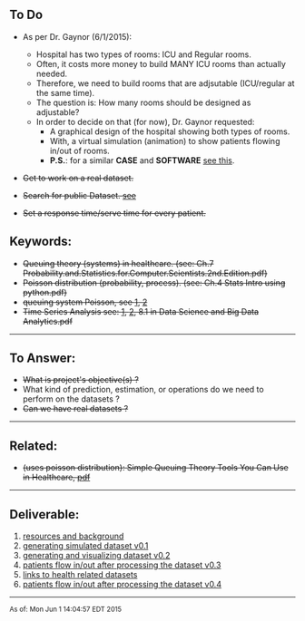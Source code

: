 ## To Do
- As per Dr. Gaynor (6/1/2015):
	- Hospital has two types of rooms: ICU and Regular rooms.
	- Often, it costs more money to build MANY ICU rooms than actually needed.
	- Therefore, we need to build rooms that are adjsutable (ICU/regular at the same time).
	- The question is: How many rooms should be designed as adjustable?
	- In order to decide on that (for now), Dr. Gaynor requested:
		- A graphical design of the hospital showing both types of rooms. 
		- With, a virtual simulation (animation) to show patients flowing in/out of rooms.
		- **P.S.**: for a similar **CASE** and **SOFTWARE** [see this](https://www.simulationsoftware.com/content.php/195-Hospital-Simulation).

- ~~Get to work on a real dataset.~~
- ~~Search for public Dataset. [see](support/public-datasets.html)~~
- ~~Set a response time/serve time for every patient.~~


## Keywords:

- ~~Queuing theory (systems) in healthcare. (see: Ch.7 Probability.and.Statistics.for.Computer.Scientists.2nd.Edition.pdf)~~
- ~~Poisson distribution (probability, process). (see: Ch.4 Stats Intro using python.pdf)~~
- ~~queuing system Poisson, see [1](https://www.google.com/#q=queuing+system+poisson+inurl:.edu), [2](https://www.google.com/#q=queuing+system+poisson+)~~
- ~~Time Series Analysis see: [1](http://nbviewer.ipython.org/github/changhiskhan/talks/blob/master/pydata2012/pandas_timeseries.ipynb), [2](http://conference.scipy.org/scipy2011/slides/mckinney_time_series.pdf), 8.1 in Data Science and Big Data Analytics.pdf~~
<hr>

## To Answer:

- ~~What is project's objective(s) ?~~
- What kind of prediction, estimation, or operations do we need to perform on the datasets ?
- ~~Can we have real datasets ?~~
<hr>

## Related:


- ~~(uses poisson distribution): Simple Queuing Theory Tools You Can Use in Healthcare, [pdf](http://www.iienet.org/uploadedFiles/SHS_Community/Resources/Simple%20Queuing%20Theory%20Tools%20You%20Can%20Use%20In%20Healthcare.pdf)~~
<hr>

## Deliverable:

1. [resources and background](http://webpage.pace.edu/aa10212w/projects/ebd/resources.html)
2. [generating simulated dataset v0.1](http://webpage.pace.edu/aa10212w/projects/ebd/patients-data.html)
3. [generating and visualizing dataset v0.2](http://webpage.pace.edu/aa10212w/projects/ebd/generate-and-visualize-patients-dataset.html)
4. [patients flow in/out after processing the dataset v0.3](http://webpage.pace.edu/aa10212w/projects/ebd/imaginary-patients-dataset.html)
5. [links to health related datasets](http://webpage.pace.edu/aa10212w/projects/ebd/support/public-datasets.html)
6. [patients flow in/out after processing the dataset v0.4](http://webpage.pace.edu/aa10212w/projects/ebd/hospital-simulation.html)

<hr>

<sub>As of: Mon Jun  1 14:04:57 EDT 2015 </sub>